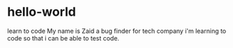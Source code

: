 # hello-world
learn to  code
My name is Zaid a bug finder for tech company i'm learning to code so that i can be able to test code.
